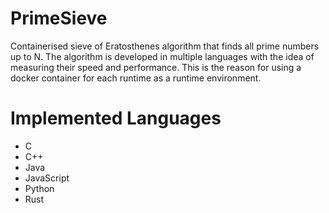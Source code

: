 # PrimeSieve
Containerised sieve of Eratosthenes algorithm that finds all prime numbers up to N. The algorithm is developed in multiple languages with the idea of measuring their speed and performance. This is the reason for using a docker container for each runtime as a runtime environment.

# Implemented Languages
- C
- C++
- Java
- JavaScript
- Python
- Rust
